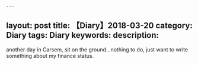 	---
layout: post
title:  【Diary】2018-03-20
category: Diary
tags: Diary
keywords:
description:
---

another day in Carsem, sit on the ground...nothing to do, just want to write something about my finance status.
